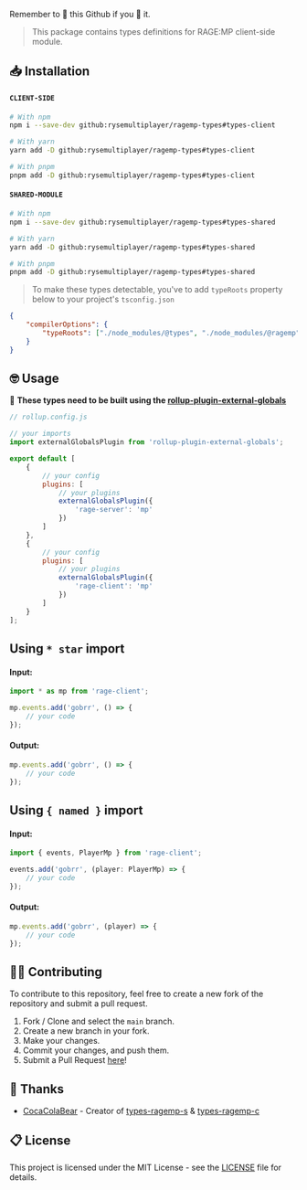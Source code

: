 Remember to 🌟 this Github if you 💖 it.

> This package contains types definitions for RAGE:MP client-side module.

## 📥 Installation

#### `CLIENT-SIDE`

```bash
# With npm
npm i --save-dev github:rysemultiplayer/ragemp-types#types-client

# With yarn
yarn add -D github:rysemultiplayer/ragemp-types#types-client

# With pnpm
pnpm add -D github:rysemultiplayer/ragemp-types#types-client
```

#### `SHARED-MODULE`

```bash
# With npm
npm i --save-dev github:rysemultiplayer/ragemp-types#types-shared

# With yarn
yarn add -D github:rysemultiplayer/ragemp-types#types-shared

# With pnpm
pnpm add -D github:rysemultiplayer/ragemp-types#types-shared
```

> To make these types detectable, you've to add `typeRoots` property below to your project's `tsconfig.json`

```json
{
	"compilerOptions": {
		"typeRoots": ["./node_modules/@types", "./node_modules/@ragemp"]
	}
}
```

## 🤓 Usage

🔴 **These types need to be built using the [rollup-plugin-external-globals](https://www.npmjs.com/package/rollup-plugin-external-globals)**

```js
// rollup.config.js

// your imports
import externalGlobalsPlugin from 'rollup-plugin-external-globals';

export default [
	{
		// your config
		plugins: [
			// your plugins
			externalGlobalsPlugin({
				'rage-server': 'mp'
			})
		]
	},
	{
		// your config
		plugins: [
			// your plugins
			externalGlobalsPlugin({
				'rage-client': 'mp'
			})
		]
	}
];
```

## Using `* star` import

#### Input:

```ts
import * as mp from 'rage-client';

mp.events.add('gobrr', () => {
	// your code
});
```

#### Output:

```js
mp.events.add('gobrr', () => {
	// your code
});
```

## Using `{ named }` import

#### Input:

```ts
import { events, PlayerMp } from 'rage-client';

events.add('gobrr', (player: PlayerMp) => {
	// your code
});
```

#### Output:

```js
mp.events.add('gobrr', (player) => {
	// your code
});
```

## 👨‍💻 Contributing

To contribute to this repository, feel free to create a new fork of the repository and submit a pull request.

1. Fork / Clone and select the `main` branch.
2. Create a new branch in your fork.
3. Make your changes.
4. Commit your changes, and push them.
5. Submit a Pull Request [here](https://github.com/rysemultiplayer/ragemp-types/pulls)!

## 🎉 Thanks

-   [CocaColaBear](https://github.com/CocaColaBear/) - Creator of [types-ragemp-s](https://github.com/CocaColaBear/types-ragemp-s) & [types-ragemp-c](https://github.com/CocaColaBear/types-ragemp-c)

## 📋 License

This project is licensed under the MIT License - see the [LICENSE](LICENSE) file for details.
